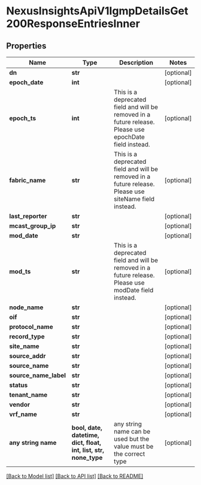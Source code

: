 # NexusInsightsApiV1IgmpDetailsGet200ResponseEntriesInner


## Properties
Name | Type | Description | Notes
------------ | ------------- | ------------- | -------------
**dn** | **str** |  | [optional] 
**epoch_date** | **int** |  | [optional] 
**epoch_ts** | **int** | This is a deprecated field and will be removed in a future release. Please use epochDate field instead. | [optional] 
**fabric_name** | **str** | This is a deprecated field and will be removed in a future release. Please use siteName field instead. | [optional] 
**last_reporter** | **str** |  | [optional] 
**mcast_group_ip** | **str** |  | [optional] 
**mod_date** | **str** |  | [optional] 
**mod_ts** | **str** | This is a deprecated field and will be removed in a future release. Please use modDate field instead. | [optional] 
**node_name** | **str** |  | [optional] 
**oif** | **str** |  | [optional] 
**protocol_name** | **str** |  | [optional] 
**record_type** | **str** |  | [optional] 
**site_name** | **str** |  | [optional] 
**source_addr** | **str** |  | [optional] 
**source_name** | **str** |  | [optional] 
**source_name_label** | **str** |  | [optional] 
**status** | **str** |  | [optional] 
**tenant_name** | **str** |  | [optional] 
**vendor** | **str** |  | [optional] 
**vrf_name** | **str** |  | [optional] 
**any string name** | **bool, date, datetime, dict, float, int, list, str, none_type** | any string name can be used but the value must be the correct type | [optional]

[[Back to Model list]](../README.md#documentation-for-models) [[Back to API list]](../README.md#documentation-for-api-endpoints) [[Back to README]](../README.md)


